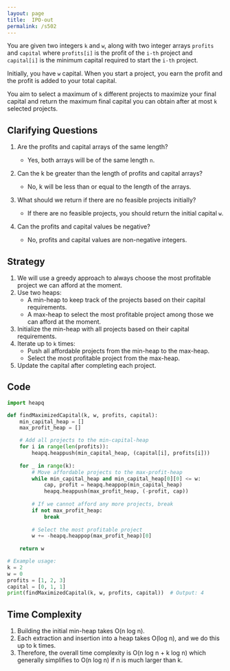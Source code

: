 ```yaml
---
layout: page
title:  IPO-out
permalink: /s502
---
```


You are given two integers `k` and `w`, along with two integer arrays `profits` and `capital` where `profits[i]` is the profit of the `i-th` project and `capital[i]` is the minimum capital required to start the `i-th` project.

Initially, you have `w` capital. When you start a project, you earn the profit and the profit is added to your total capital. 

You aim to select a maximum of `k` different projects to maximize your final capital and return the maximum final capital you can obtain after at most `k` selected projects.

## Clarifying Questions

1. Are the profits and capital arrays of the same length?
   - Yes, both arrays will be of the same length `n`.

2. Can the k be greater than the length of profits and capital arrays?
   - No, k will be less than or equal to the length of the arrays.

3. What should we return if there are no feasible projects initially?
   - If there are no feasible projects, you should return the initial capital `w`.

4. Can the profits and capital values be negative?
   - No, profits and capital values are non-negative integers.

## Strategy

1. We will use a greedy approach to always choose the most profitable project we can afford at the moment.
2. Use two heaps:
   - A min-heap to keep track of the projects based on their capital requirements.
   - A max-heap to select the most profitable project among those we can afford at the moment.
3. Initialize the min-heap with all projects based on their capital requirements.
4. Iterate up to `k` times:
   - Push all affordable projects from the min-heap to the max-heap.
   - Select the most profitable project from the max-heap.
5. Update the capital after completing each project.

## Code

```python
import heapq

def findMaximizedCapital(k, w, profits, capital):
    min_capital_heap = []
    max_profit_heap = []

    # Add all projects to the min-capital-heap
    for i in range(len(profits)):
        heapq.heappush(min_capital_heap, (capital[i], profits[i]))
    
    for _ in range(k):
        # Move affordable projects to the max-profit-heap
        while min_capital_heap and min_capital_heap[0][0] <= w:
            cap, profit = heapq.heappop(min_capital_heap)
            heapq.heappush(max_profit_heap, (-profit, cap))
        
        # If we cannot afford any more projects, break
        if not max_profit_heap:
            break
        
        # Select the most profitable project
        w += -heapq.heappop(max_profit_heap)[0]
    
    return w

# Example usage:
k = 2
w = 0
profits = [1, 2, 3]
capital = [0, 1, 1]
print(findMaximizedCapital(k, w, profits, capital))  # Output: 4
```

## Time Complexity

1. Building the initial min-heap takes O(n log n).
2. Each extraction and insertion into a heap takes O(log n), and we do this up to k times.
3. Therefore, the overall time complexity is O(n log n + k log n) which generally simplifies to O(n log n) if n is much larger than k.